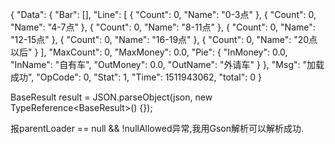 {
    "Data": {
        "Bar": [],
        "Line": [
            {
                "Count": 0,
                "Name": "0-3点"
            },
            {
                "Count": 0,
                "Name": "4-7点"
            },
            {
                "Count": 0,
                "Name": "8-11点"
            },
            {
                "Count": 0,
                "Name": "12-15点"
            },
            {
                "Count": 0,
                "Name": "16-19点"
            },
            {
                "Count": 0,
                "Name": "20点以后"
            }
        ],
        "MaxCount": 0,
        "MaxMoney": 0.0,
        "Pie": {
            "InMoney": 0.0,
            "InName": "自有车",
            "OutMoney": 0.0,
            "OutName": "外请车"
        }
    },
    "Msg": "加载成功",
    "OpCode": 0,
    "Stat": 1,
    "Time": 1511943062,
    "total": 0
}
  
BaseResult<ManagerChartResultBean> result = JSON.parseObject(json, new TypeReference<BaseResult<ManagerChartResultBean>>() {});

报parentLoader == null && !nullAllowed异常,我用Gson解析可以解析成功. 
